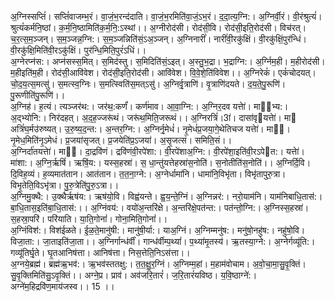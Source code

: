 

  
अ॒ग्निस्सप्तिं॑। सप्तिं॑वाजम्भ॒रं। वा॒जं॒भ॒रन्द॑दाति। वा॒जं॒भ॒रमिति॑वा॒जं॒ऽभ॒रं। द॒दा॒त्य॒ग्नि:। अ॒ग्निर्वी॒रं। वी॒रंश्रुत्यं॑। श्रुत्यं॑कर्मनि॒ष्ठां। क॒र्म॒नि॒ष्ठामिति॑क॒र्म॒नि॒:ऽस्थां।। अ॒ग्नीरोद॑सी। रोद॑सी॒वि। रोद॑सी॒इति॒रोद॑सी। विच॑रत्। च॒र॒त्स॒म॒ञ्जन्। स॒म॒ञ्जन्न॒ग्नि:। स॒म॒ञ्जन्निति॑सं॒ऽअ॒ञ्जन्। अ॒ग्निनारीं॑। नारीं॑वी॒रकु॑क्षिं। वी॒रकु॑क्षिं॒पुर॑न्धिं। वी॒रकु॑क्षि॒मिति॑वी॒रऽकु॑क्षिं। पुर॑न्धि॒मिति॒पुरं॑ऽधिं।।  
अ॒ग्नेरप्न॑स:। अप्न॑सस्स॒मित्। स॒मिद॑स्तु। स॒मिदिति॑सं॒ऽइत्। अ॒स्तु॒भ॒द्रा। भ॒द्राग्नि:। अ॒र्ग्निम॒ही। म॒हीरोद॑सी। म॒हीइति॑म॒ही। रोद॑सी॒आवि॑वेश। रोद॑सी॒इति॒रोद॑सी। आवि॑वेश। वि॒वे॒शे॒ति॑विवेश।। अ॒ग्निरेकं॑। एकं॑चोदयत्। चो॒द॒य॒त्स॒मत्सु॑। स॒मत्स्व॒ग्निः। स॒मत्स्विति॑स॒मत्ऽसु॑। अ॒ग्निर्वृ॒त्राणि॑। वृ॒त्राणि॑दयते। द॒य॒ते॒पु॒रूणि॑। पु॒रूणीति॑पु॒रूणि॑।।  
अ॒ग्निह॑। ह॒त्यं। त्यञ्जर॑थ:। जर॑थ॒:कर्णं॑। कर्ण॑माव। आ॒वा॒ग्नि:। अ॒ग्निर॒दव यत्तेा॑। मा्भ्य:। अ॒द्भ्योनि:। निर॑दहत्। अ॒द॒ह॒ज्जरू॑थं। जरू॑थ॒मिति॒जरूथं।। अ॒ग्निरत्रिं॑।3ा॑। दासा॑वृयत्तेा॑। मा अत्रिं॑घ॒र्मउ॑रुष्यत्। उ॒रु॒ष्य॒द॒न्त:। अ॒न्तर॒ग्नि:। अ॒ग्निर्नृ॒मेधं॑। नृ॒मेधं॑प्र॒जया॒गे॒थेतिचज यत्तेा॑। मा॑। नृ॒मेध॒मिति॑नृ॒ऽमेधं। प्र॒जया॑सृजत्। प्र॒जयेति॑प्र॒ऽजया॑। अ॒सृ॒जत्सं। समिति॒सं।।  
अ॒ग्निर्दा॑तयत्तेा॑। मा्। दा॒द्रवि॑णं। द्रवि॑णंवी॒रपे॑शा:। वी॒रपे॑शाअ॒ग्नि:। वी॒रपे॑शा॒इति॑वी॒रऽपेत:। यत्तेा॑। मा॑शा:। अ॒ग्नि॒र्ऋषिं॑। ऋषिं॒य:। यस्स॒हस्रा॑। स॒ धा॒न्तु॑यत्तेहस्रा॑स॒नोति॑। स॒नोतीति॑स॒नोति॑।। अ॒ग्निर्दि॒वि। दि॒विह॒व्यं। ह॒व्यमात॑तान। आत॑तान। त॒त॒ना॒ग्ने:। अ॒ग्नेर्धामा॑नि। धामा॑नि॒विभृ॑ता। विभृ॑तापुरु॒त्रा। विभृ॒तेति॒विऽभृ॑त्रा। पु॒रु॒त्रेति॑पु॒रु॒ऽत्रा।।  
अ॒ग्निमु॒क्थै:। उ॒क्थैर्ऋष॑य:। ऋष॑यो॒वि। विह्व॑यन्ते। ह्व॒य॒न्ते॒ग्निं। अ॒ग्निन्नर॑:। नरो॒याम॑नि। याम॑निबाधि॒तास॑:। बा॒धि॒तास॒इति॑बा॒धि॒तास॑:।। अ॒ग्निंवय॑:। वयो॑अ॒न्तरि॑क्षे। अ॒न्तरि॑क्षे॒पत॑न्त:। पत॑न्तो॒ग्नि:। अ॒ग्निस्स॒हस्रा॑। स॒हस्रा॒परि॑। परि॑याति। या॒ति॒गोनां॑। गोना॒मिति॒गोनां॑।।  
अ॒ग्निंविश॑:। विश॑ईळते। ई॒ळ॒ते॒मानु॑षी:। मानु॑षी॒र्या:। याअ॒ग्निं। अ॒ग्निम्मनु॑ष:। मनु॑षो॒नहु॑ष:। नहु॑षो॒वि। विजा॒ता:। जा॒ताइति॑जा॒ता।। अ॒ग्निर्गान्ध॑र्वीं। गान्ध॑र्वीम्प॒थ्यां॑। प॒थ्या॑मृ॒तस्य॑। ऋ॒तस्या॒ग्ने:। अ॒ग्नेर्गव्यू॑ति:। गव्यू॑तिर्घृ॒ते। घृ॒तआनिष॑त्ता। आनिष॑त्ता। निस॒त्तेति॒निऽस॑त्ता।।  
अ॒ग्नये॒ब्रह्म॑। ब्रह्म॑ऋ॒भव॑:। ऋ॒भव॑स्ततक्षु:। त॒त॒क्षु॒र॒ग्निं। अ॒ग्निम्म॒हां। म॒हाम॑वोचाम। अ॒वो॒चा॒मा॒सु॒वृ॒क्तिं। सु॒वृ॒क्तिमिति॑सु॒ऽवृ॒क्तिं।। अग्ने॒प्र। प्राव॑। अव॑जरि॒तारं॑। ज॒रि॒तारं॑यविष्ठ। य॒वि॒ष्ठाग्ने॑:। अग्ने॑म॒हिद्रवि॑ण॒माय॑जस्व।। 15 ।।  
